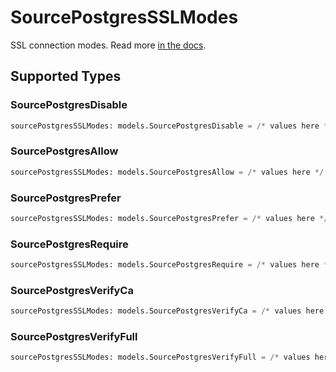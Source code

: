 # SourcePostgresSSLModes

SSL connection modes. 
  Read more <a href="https://jdbc.postgresql.org/documentation/head/ssl-client.html"> in the docs</a>.


## Supported Types

### SourcePostgresDisable

```python
sourcePostgresSSLModes: models.SourcePostgresDisable = /* values here */
```

### SourcePostgresAllow

```python
sourcePostgresSSLModes: models.SourcePostgresAllow = /* values here */
```

### SourcePostgresPrefer

```python
sourcePostgresSSLModes: models.SourcePostgresPrefer = /* values here */
```

### SourcePostgresRequire

```python
sourcePostgresSSLModes: models.SourcePostgresRequire = /* values here */
```

### SourcePostgresVerifyCa

```python
sourcePostgresSSLModes: models.SourcePostgresVerifyCa = /* values here */
```

### SourcePostgresVerifyFull

```python
sourcePostgresSSLModes: models.SourcePostgresVerifyFull = /* values here */
```

